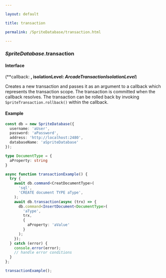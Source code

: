 ```yaml
---

layout: default

title: transaction

permalink: /SpriteDatabase/transaction.html

---
```


### _SpriteDatabase_.transaction

#### Interface

(**callback: **, isolationLevel: *ArcadeTransactionIsolationLevel***)

Creates a new transaction and passes it as an argument to a callback which
represents the transaction scope. The transaction is committed when the
callback resolves. The transaction can be rolled back by invoking
`SpriteTransaction.rollback()` within the callback.

#### Example

```ts
const db = new SpriteDatabase({
  username: 'aUser',
  password: 'aPassword',
  address: 'http://localhost:2480',
  databaseName: 'aSpriteDatabase'
});

type DocumentType = {
  aProperty: string
}

async function transactionExample() {
  try {
    await db.command<CreatDocumentType>(
      'sql',
      'CREATE document TYPE aType',
    );
    await db.transaction(async (trx) => {
      db.command<InsertDocument<DocumentType>(
        'aType',
        trx,
        {
          aProperty: 'aValue'
        }
      );
    });
  } catch (error) {
    console.error(error);
    // handle error conditions
  }
};

transactionExample();
```

